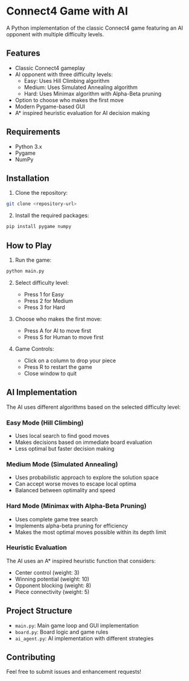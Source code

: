 # Connect4 Game with AI

A Python implementation of the classic Connect4 game featuring an AI opponent with multiple difficulty levels.

## Features

- Classic Connect4 gameplay
- AI opponent with three difficulty levels:
  - Easy: Uses Hill Climbing algorithm
  - Medium: Uses Simulated Annealing algorithm
  - Hard: Uses Minimax algorithm with Alpha-Beta pruning
- Option to choose who makes the first move
- Modern Pygame-based GUI
- A* inspired heuristic evaluation for AI decision making

## Requirements

- Python 3.x
- Pygame
- NumPy

## Installation

1. Clone the repository:
```bash
git clone <repository-url>
```

2. Install the required packages:
```bash
pip install pygame numpy
```

## How to Play

1. Run the game:
```bash
python main.py
```

2. Select difficulty level:
   - Press 1 for Easy
   - Press 2 for Medium
   - Press 3 for Hard

3. Choose who makes the first move:
   - Press A for AI to move first
   - Press S for Human to move first

4. Game Controls:
   - Click on a column to drop your piece
   - Press R to restart the game
   - Close window to quit

## AI Implementation

The AI uses different algorithms based on the selected difficulty level:

### Easy Mode (Hill Climbing)
- Uses local search to find good moves
- Makes decisions based on immediate board evaluation
- Less optimal but faster decision making

### Medium Mode (Simulated Annealing)
- Uses probabilistic approach to explore the solution space
- Can accept worse moves to escape local optima
- Balanced between optimality and speed

### Hard Mode (Minimax with Alpha-Beta Pruning)
- Uses complete game tree search
- Implements alpha-beta pruning for efficiency
- Makes the most optimal moves possible within its depth limit

### Heuristic Evaluation
The AI uses an A* inspired heuristic function that considers:
- Center control (weight: 3)
- Winning potential (weight: 10)
- Opponent blocking (weight: 8)
- Piece connectivity (weight: 5)

## Project Structure

- `main.py`: Main game loop and GUI implementation
- `board.py`: Board logic and game rules
- `ai_agent.py`: AI implementation with different strategies

## Contributing

Feel free to submit issues and enhancement requests!
